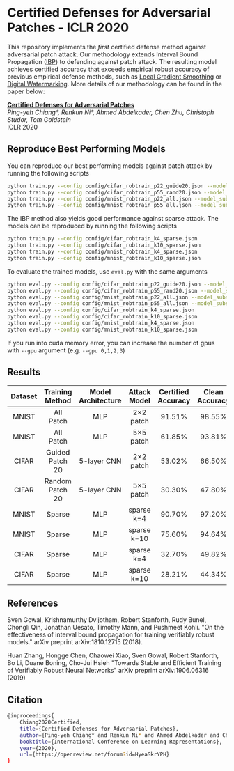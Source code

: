 Certified Defenses for Adversarial Patches - ICLR 2020
=====================
This repository implements the _first_ certified defense method against adversarial patch attack.
Our methodology extends Interval Bound Propagation ([IBP](https://arxiv.org/abs/1810.12715)) 
 to defending against patch attack. The resulting model achieves certified accuracy 
 that exceeds empirical robust accuracy of previous empirical defense methods, such as 
 [Local Gradient Smoothing](https://arxiv.org/abs/1807.01216) or [Digital Watermarking](https://ieeexplore.ieee.org/document/8575371). More details of our methodology can be found 
 in the paper below:

[**Certified Defenses for Adversarial Patches**](https://openreview.net/forum?id=HyeaSkrYPH&noteId=HyeaSkrYPH) <br>
_Ping-yeh Chiang*, Renkun Ni*, Ahmed Abdelkader, Chen Zhu, Christoph Studor, Tom Goldstein_<br>
ICLR 2020 <br>

Reproduce Best Performing Models
---------------------
You can reproduce our best performing models against patch attack by running the following scripts <br>
```bash
python train.py --config config/cifar_robtrain_p22_guide20.json --model_subset 3
python train.py --config config/cifar_robtrain_p55_rand20.json --model_subset 3
python train.py --config config/mnist_robtrain_p22_all.json --model_subset 0
python train.py --config config/mnist_robtrain_p55_all.json --model_subset 0
``` 

The IBP method also yields good performance against sparse attack. The models can be reproduced by running the following scripts<br>
```bash
python train.py --config config/cifar_robtrain_k4_sparse.json
python train.py --config config/cifar_robtrain_k10_sparse.json
python train.py --config config/mnist_robtrain_k4_sparse.json
python train.py --config config/mnist_robtrain_k10_sparse.json
``` 

To evaluate the trained models, use `eval.py` with the same arguments
```bash
python eval.py --config config/cifar_robtrain_p22_guide20.json --model_subset 3
python eval.py --config config/cifar_robtrain_p55_rand20.json --model_subset 3
python eval.py --config config/mnist_robtrain_p22_all.json --model_subset 0
python eval.py --config config/mnist_robtrain_p55_all.json --model_subset 0
python eval.py --config config/cifar_robtrain_k4_sparse.json
python eval.py --config config/cifar_robtrain_k10_sparse.json
python eval.py --config config/mnist_robtrain_k4_sparse.json
python eval.py --config config/mnist_robtrain_k10_sparse.json
``` 
If you run into cuda memory error, you can increase the number of gpus with `--gpu` argument (e.g. `--gpu 0,1,2,3`)

Results
---------------------

|Dataset | Training Method | Model Architecture | Attack Model | Certified Accuracy | Clean Accuracy|
|:-------: | :------: | :-------: | :-------: | :-------: | :-------:|
|MNIST | All Patch | MLP | 2×2 patch | 91.51% | 98.55% |
|MNIST | All Patch | MLP | 5×5 patch | 61.85% | 93.81% |
|CIFAR | Guided Patch 20 | 5-layer CNN | 2×2 patch | 53.02% | 66.50% |
|CIFAR | Random Patch 20 | 5-layer CNN | 5×5 patch | 30.30% | 47.80% |
|MNIST | Sparse | MLP | sparse k=4 | 90.70% | 97.20% |
|MNIST | Sparse | MLP | sparse k=10 | 75.60% | 94.64% |
|CIFAR | Sparse | MLP | sparse k=4  | 32.70% | 49.82% |
|CIFAR | Sparse | MLP | sparse k=10  | 28.21% | 44.34% |

References
---------------------
Sven Gowal, Krishnamurthy Dvijotham, Robert Stanforth, Rudy Bunel, Chongli Qin, Jonathan Uesato, Timothy Mann, and Pushmeet Kohli. "On the effectiveness of interval bound propagation for training verifiably robust models." arXiv preprint arXiv:1810.12715 (2018).

Huan Zhang, Hongge Chen, Chaowei Xiao, Sven Gowal, Robert Stanforth, Bo Li, Duane Boning, Cho-Jui Hsieh "Towards Stable and Efficient Training of Verifiably Robust Neural Networks" arXiv preprint arXiv:1906.06316 (2019)


Citation
---------------------
```bash
@inproceedings{
    Chiang2020Certified,
    title={Certified Defenses for Adversarial Patches},
    author={Ping-yeh Chiang* and Renkun Ni* and Ahmed Abdelkader and Chen Zhu and Christoph Studor and Tom Goldstein},
    booktitle={International Conference on Learning Representations},
    year={2020},
    url={https://openreview.net/forum?id=HyeaSkrYPH}
}
``` 

